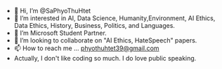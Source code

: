 - 👋 Hi, I’m @SaPhyoThuHtet
- 👀 I’m interested in AI, Data Science, Humanity,Environment, AI Ethics, Data Ethics, History, Business, Politics, and Languages.
- 🌱 I’m Microsoft Student Partner.
- 💞️ I’m looking to collaborate on "AI Ethics, HateSpeech" papers.
- 📫 How to reach me ... phyothuhtet39@gmail.com
- Actually, I don't like coding so much. I do love public speaking.

